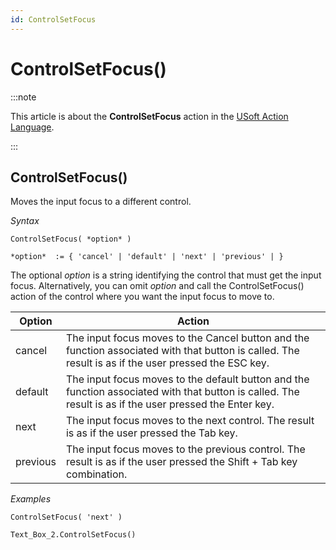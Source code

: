 ```yaml
---
id: ControlSetFocus
---
```


# ControlSetFocus()




:::note

This article is about the **ControlSetFocus** action in the [USoft Action Language](/Task_flow/Action_Language_reference/USoft_Action_Language.md).

:::

## **ControlSetFocus()**

Moves the input focus to a different control.

*Syntax*

```
ControlSetFocus( *option* )

*option*  := { 'cancel' | 'default' | 'next' | 'previous' | }
```

The optional *option* is a string identifying the control that must get the input focus. Alternatively, you can omit *option* and call the ControlSetFocus() action of the control where you want the input focus to move to.

|**Option**|**Action**|
|--------|--------|
|cancel  |The input focus moves to the Cancel button and the function associated with that button is called. The result is as if the user pressed the ESC key.|
|default |The input focus moves to the default button and the function associated with that button is called. The result is as if the user pressed the Enter key.|
|next    |The input focus moves to the next control. The result is as if the user pressed the Tab key.|
|previous|The input focus moves to the previous control. The result is as if the user pressed the Shift + Tab key combination.|



*Examples*

```
ControlSetFocus( 'next' )
```

```
Text_Box_2.ControlSetFocus()
```

 